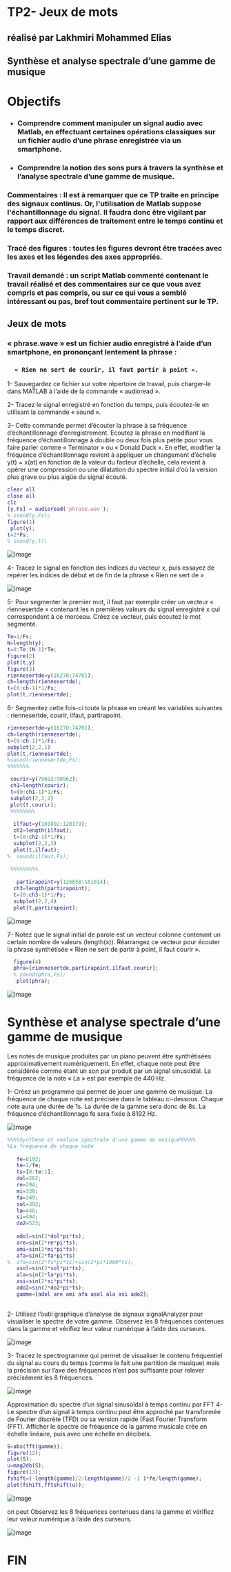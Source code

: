 # TP2- Jeux de mots

## réalisé par Lakhmiri Mohammed Elias

## Synthèse et analyse spectrale d’une gamme de musique

# Objectifs

- ### Comprendre comment manipuler un signal audio avec Matlab, en effectuant certaines opérations classiques sur un fichier audio d’une phrase enregistrée via un smartphone.

- ### Comprendre la notion des sons purs à travers la synthèse et l’analyse spectrale d’une gamme de musique.

### **Commentaires** : Il est à remarquer que ce TP traite en principe des signaux continus. Or, l'utilisation de Matlab suppose l'échantillonnage du signal. Il faudra donc être vigilant par rapport aux différences de traitement entre le temps continu et le temps discret.

### **Tracé des figures** : toutes les figures devront être tracées avec les axes et les légendes des axes appropriés.

### **Travail demandé** : un script Matlab commenté contenant le travail réalisé et des commentaires sur ce que vous avez compris et pas compris, ou sur ce qui vous a semblé intéressant ou pas, bref tout commentaire pertinent sur le TP.

## Jeux de mots

### « phrase.wave » est un fichier audio enregistré à l’aide d’un smartphone, en prononçant lentement la phrase :

### `   « Rien ne sert de courir, il faut partir à point ».    `

1- Sauvegardez ce fichier sur votre répertoire de travail, puis charger-le dans MATLAB à l’aide de la commande « audioread ».

2- Tracez le signal enregistré en fonction du temps, puis écoutez-le en utilisant la commande « sound ».

3- Cette commande permet d’écouter la phrase à sa fréquence d’échantillonnage d’enregistrement. Ecoutez la phrase en modifiant la fréquence d’échantillonnage à double ou deux fois plus petite pour vous faire parler comme « Terminator » ou « Donald Duck ». En effet, modifier la fréquence d’échantillonnage revient à appliquer un changement d’échelle y(t) = x(at) en fonction de la valeur du facteur d’échelle, cela revient à opérer une compression ou une dilatation du spectre initial d’où la version plus grave ou plus aigüe du signal écouté.

```matlab
clear all
close all
clc
[y,Fs] = audioread('phrase.wav');
% sound(y,Fs);
figure(1)
 plot(y);
t=2*Fs;
% sound(y,t);
```

![image](https://user-images.githubusercontent.com/53974876/150514074-f6627238-525e-4023-b0c0-40976ffffdaf.png)

4- Tracez le signal en fonction des indices du vecteur x, puis essayez de repérer les indices de début et de fin de la phrase « Rien ne sert de »

![image](https://user-images.githubusercontent.com/53974876/150514974-6907636d-86e8-44dd-ac8f-d2bc9ed1ed9b.png)



5- Pour segmenter le premier mot, il faut par exemple créer un vecteur « riennesertde » contenant les n premières valeurs du signal enregistré x qui correspondent à ce morceau. Créez ce vecteur, puis écoutez le mot segmenté.

```matlab
Te=1/Fs;
N=length(y);
t=0:Te:(N-1)*Te;
figure(2)
plot(t,y)
figure(3)
riennesertde=y(16270:74701);
ch=length(riennesertde);
t=(0:ch-1)*1/Fs;
plot(t,riennesertde);

```

6- Segmentez cette fois-ci toute la phrase en créant les variables suivantes : riennesertde, courir, ilfaut, partirapoint.

```matlab
riennesertde=y(16270:74701);
ch=length(riennesertde);
t=(0:ch-1)*1/Fs;
subplot(2,2,1)
plot(t,riennesertde);
%sound(riennesertde,Fs);
%%%%%%%

 courir=y(79693:90562);
 ch1=length(courir);
 t=(0:ch1-1)*1/Fs;
 subplot(2,2,2)
 plot(t,courir);
 %%%%%%%%
 
  ilfaut=y(101892:120179);
  ch2=length(ilfaut);
  t=(0:ch2-1)*1/Fs;
  subplot(2,2,3)
  plot(t,ilfaut);
%  sound(ilfaut,Fs);
 
 %%%%%%%%%
 
   partirapoint=y(126658:161014);
  ch3=length(partirapoint);
  t=(0:ch3-1)*1/Fs;
  subplot(2,2,4)
  plot(t,partirapoint);
```
![image](https://user-images.githubusercontent.com/53974876/150516682-812d1988-da4a-45a0-a47f-98657a2d212f.png)

7- Notez que le signal initial de parole est un vecteur colonne contenant un certain 
nombre de valeurs (length(x)). Réarrangez ce vecteur pour écouter la phrase 
synthétisée « Rien ne sert de partir à point, il faut courir ». 

```matlab
  figure(4)
  phra=[riennesertde,partirapoint,ilfaut,courir];
  % sound(phra,Fs);
   plot(phra);

```


![image](https://user-images.githubusercontent.com/53974876/150517836-a994aad9-441c-453f-8f20-0b352b10ea43.png)





# Synthèse et analyse spectrale d’une gamme de musique

Les notes de musique produites par un piano peuvent être synthétisées approximativement numériquement. En effet, chaque note peut être considérée comme étant un son pur produit par un signal sinusoïdal. La fréquence de la note « La » est par exemple de 440 Hz.

1- Créez un programme qui permet de jouer une gamme de musique. La fréquence de chaque note est précisée dans le tableau ci-dessous. Chaque note aura une durée de 1s. La durée de la gamme sera donc de 8s. La fréquence d’échantillonnage fe sera fixée à 8192 Hz.


![image](https://user-images.githubusercontent.com/53974876/150517510-38b45075-b3d3-4ee1-b810-d9f59e793ab5.png)

```matlab
%%%%Synthese et analuse spectrale d'une gamme de musique%%%%%
%La fréquence de chaque note
   
   fe=8192;
   te=1/fe;
   ts=[0:te:1];
   dol=262;
   re=294;
   mi=330;
   fa=349;
   sol=392;
   la=440;
   si=494;
   do2=523;
   
   adol=sin(2*dol*pi*ts);
   are=sin(2*re*pi*ts);  
   ami=sin(2*mi*pi*ts);
   afa=sin(2*fa*pi*ts)
%  afa=sin(2*fa*pi*ts)+sin(2*pi*1000*ts);
   asol=sin(2*sol*pi*ts);
   ala=sin(2*la*pi*ts);
   asi=sin(2*si*pi*ts); 
   ado2=sin(2*do2*pi*ts);
   gamme=[adol are ami afa asol ala asi ado2];
   

```
2- Utilisez l’outil graphique d’analyse de signaux signalAnalyzer pour visualiser le spectre de votre gamme. Observez les 8 fréquences contenues dans la gamme et vérifiez leur valeur numérique à l’aide des curseurs.

![image](https://user-images.githubusercontent.com/53974876/150519699-47678721-d371-4f11-9519-026886bcf5a7.png)

 3- Tracez le spectrogramme qui permet de visualiser le contenu fréquentiel du signal au cours du temps (comme le fait une partition de musique) mais la précision sur l’axe des fréquences n’est pas suffisante pour relever précisément les 8 fréquences.
 
![image](https://user-images.githubusercontent.com/53974876/150520250-23b28ce1-e3ab-4cdd-8fa3-8823dc1c5d8d.png)



Approximation du spectre d’un signal sinusoïdal à temps continu par FFT
4- Le spectre d’un signal à temps continu peut être approché par transformée de Fourier discrète (TFD) ou sa version rapide (Fast Fourier Transform (FFT). Afficher le spectre de fréquence de la gamme musicale crée en échelle linéaire, puis avec une échelle en décibels.

```matlab
S=abs(fft(gamme));
figure(12);
plot(S);
u=mag2db(S);
figure(13);
fshift=(-length(gamme)/2:length(gamme)/2 -1 )*fe/length(gamme);
plot(fshift,fftshift(u));
```
![image](https://user-images.githubusercontent.com/53974876/150520598-6ec0370c-b8b4-4aa0-99c2-64ef0970030d.png)

on peut Observez les 8 fréquences contenues dans la gamme et vérifiez leur valeur numérique à l’aide des curseurs.

![image](https://user-images.githubusercontent.com/53974876/150520568-6b641673-af55-497a-8dc4-29e8b59f20a6.png)



# FIN

